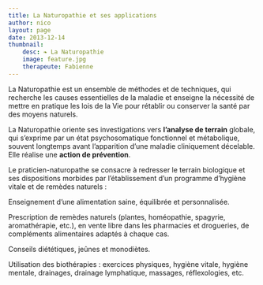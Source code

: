 ```yaml
---
title: La Naturopathie et ses applications
author: nico
layout: page
date: 2013-12-14
thumbnail:
    desc: ❧ La Naturopathie
    image: feature.jpg
    therapeute: Fabienne
---
```


La Naturopathie est un ensemble de méthodes et de techniques, qui recherche les causes essentielles de la maladie et enseigne la nécessité de mettre en pratique les lois de la Vie pour rétablir ou conserver la santé par des moyens naturels.

La Naturopathie oriente ses investigations vers **l’analyse de terrain** globale, qui s’exprime par un état psychosomatique fonctionnel et métabolique, souvent longtemps avant l’apparition d’une maladie cliniquement décelable. Elle réalise une **action de prévention**.

Le praticien-naturopathe se consacre à redresser le terrain biologique et ses dispositions morbides par l’établissement d’un programme d’hygiène vitale et de remèdes naturels :

Enseignement d’une alimentation saine, équilibrée et personnalisée.

Prescription de remèdes naturels (plantes, homéopathie, spagyrie, aromathérapie, etc.), en vente libre dans les pharmacies et drogueries, de compléments alimentaires adaptés à chaque cas.

Conseils diététiques, jeûnes et monodiètes.

Utilisation des biothérapies : exercices physiques, hygiène vitale, hygiène mentale, drainages, drainage lymphatique, massages, réflexologies, etc.
